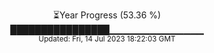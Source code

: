 <p align="center">
⏳Year Progress (53.36 %) <br>
████████████████▁▁▁▁▁▁▁▁▁▁▁▁▁▁ <br>
<sub>Updated: Fri, 14 Jul 2023 18:22:03 GMT</sub>
</p>


